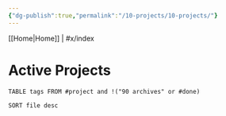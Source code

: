 ```yaml
---
{"dg-publish":true,"permalink":"/10-projects/10-projects/"}
---
```


[[Home\|Home]] | #x/index

# Active Projects
``` dataview
TABLE tags FROM #project and !("90 archives" or #done)

SORT file desc

```